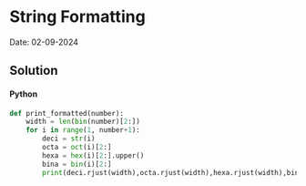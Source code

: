 
# String Formatting

Date: 02-09-2024

## Solution
#### Python
```python
def print_formatted(number):
    width = len(bin(number)[2:])
    for i in range(1, number+1):
        deci = str(i)
        octa = oct(i)[2:]
        hexa = hex(i)[2:].upper()
        bina = bin(i)[2:]
        print(deci.rjust(width),octa.rjust(width),hexa.rjust(width),bina.rjust(width))
```
        